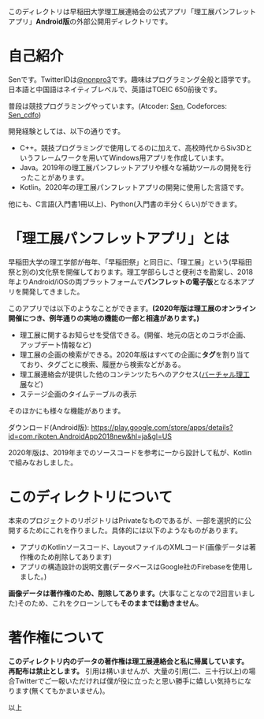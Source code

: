 このディレクトリは早稲田大学理工展連絡会の公式アプリ「理工展パンフレットアプリ」**Android版**の外部公開用ディレクトリです。

# 自己紹介

Senです。TwitterIDは[@nonpro3](https://twitter.com/nonpro3)です。趣味はプログラミング全般と語学です。日本語と中国語はネイティブレベルで、英語はTOEIC 650前後です。

普段は競技プログラミングやっています。(Atcoder: [Sen](https://atcoder.jp/users/Sen), Codeforces: [Sen_cdfo](https://codeforces.com/profile/Sen_cdfo))

開発経験としては、以下の通りです。

- C++。競技プログラミングで使用してるのに加えて、高校時代からSiv3Dというフレームワークを用いてWindows用アプリを作成しています。
- Java。2019年の理工展パンフレットアプリや様々な補助ツールの開発を行ったことがあります。
- Kotlin。2020年の理工展パンフレットアプリの開発に使用した言語です。

他にも、C言語(入門書1冊以上)、Python(入門書の半分くらい)ができます。

# 「理工展パンフレットアプリ」とは

早稲田大学の理工学部が毎年、「早稲田祭」と同日に、「理工展」という(早稲田祭と別の)文化祭を開催しております。理工学部らしさと便利さを勘案し、2018年よりAndroid/iOSの両プラットフォームで**パンフレットの電子版**となる本アプリを開発してきました。

このアプリでは以下のようなことができます。**(2020年版は理工展のオンライン開催につき、例年通りの実地の機能の一部と相違があります。)**

- 理工展に関するお知らせを受信できる。(開催、地元の店とのコラボ企画、アップデート情報など)
- 理工展の企画の検索ができる。2020年版はすべての企画に**タグ**を割り当てており、タグごとに検索、履歴から検索などがある。
- 理工展連絡会が提供した他のコンテンツたちへのアクセス([バーチャル理工展](https://play.google.com/store/apps/details?id=com.RikotenRenrakukai.VirtualRikoten&hl=ja&gl=US)など)
- ステージ企画のタイムテーブルの表示

そのほかにも様々な機能があります。

ダウンロード(Android版): https://play.google.com/store/apps/details?id=com.rikoten.AndroidApp2018new&hl=ja&gl=US

2020年版は、2019年までのソースコードを参考に一から設計して私が、Kotlinで組みなおしました。

# このディレクトリについて

本来のプロジェクトのリポジトリはPrivateなものであるが、一部を選択的に公開するためにこれを作りました。具体的には以下のようなものがあります。

- アプリのKotlinソースコード、LayoutファイルのXMLコード(画像データは著作権のため削除してあります)
- アプリの構造設計の説明文書(データベースはGoogle社のFirebaseを使用しました。)

**画像データは著作権のため、削除してあります。**(大事なことなので2回言いました)そのため、これをクローンしても**そのままでは動きません**。

# 著作権について

**このディレクトリ内のデータの著作権は理工展連絡会と私に帰属しています。** **再配布は禁止とします。** 引用は構いませんが、大量の引用(二、三十行以上)の場合Twitterでご一報いただければ僕が役に立ったと思い勝手に嬉しい気持ちになります(無くてもかまいません)。

以上